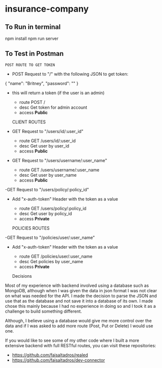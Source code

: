 # insurance-company

## To Run in terminal

npm install
npm run server

## To Test in Postman

	POST ROUTE TO GET TOKEN

- POST Request to "/" with the following JSON to get token:

{
	"name": "Britney",
	"password": ""
}

- this will return a token (if the user is an admin)

	- route       POST /
	- desc        Get token for admin account
	- access      **Public**


	CLIENT ROUTES

- GET Request to "/users/id/:user_id"

	- route       GET /users/id/:user_id
	- desc        Get user by user_id
	- access      **Public**

- GET Request to "/users/username/:user_name"

	- route       GET /users/username/:user_name
	- desc        Get user by user_name
	- access      **Public**

-GET Request to "/users/policy/:policy_id"
  - Add "x-auth-token" Header with the token as a value

	- route       GET /users/policy/:policy_id
	- desc        Get user by policy_id
	- access      **Private**


	POLICIES ROUTES
	
-GET Request to "/policies/user/:user_name"
  - Add "x-auth-token" Header with the token as a value

	- route       GET /policies/user/:user_name
	- desc        Get policies by user_name
	- access      **Private**

  
  	Decisions
	
Most of my experience with backend involved using a database such as MongoDB, although when I was given the data in json format I was not clear on what was needed for the API. I made the decision to parse the JSON and use that as the database and not save it into a database of its own. I made chose this mainly because I had no experience in doing so and I took it as a challenge to build something different. 

Although, I believe using a database would give me more control over the data and if I was asked to add more route (Post, Put or Delete) I would use one.

If you would like to see some of my other code where I built a more extensive backend with full RESTful routes, you can visit these repositories:

- https://github.com/faisaltadros/realed
- https://github.com/faisaltadros/dev-connector
